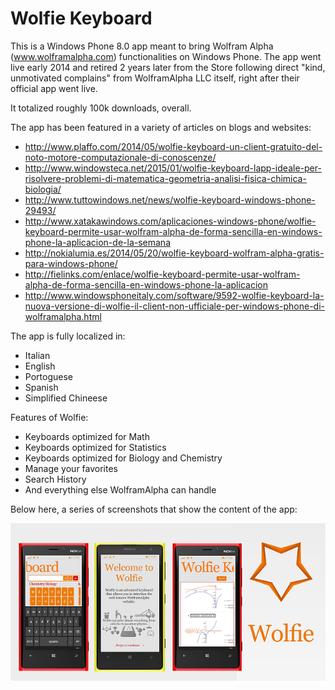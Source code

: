 # Wolfie Keyboard

This is a Windows Phone 8.0 app meant to bring Wolfram Alpha (www.wolframalpha.com) functionalities on Windows Phone.
The app went live early 2014 and retired 2 years later from the Store following direct "kind, unmotivated complains" from WolframAlpha LLC itself, right after their official app went live.

It totalized roughly 100k downloads, overall.

The app has been featured in a variety of articles on blogs and websites:

* http://www.plaffo.com/2014/05/wolfie-keyboard-un-client-gratuito-del-noto-motore-computazionale-di-conoscenze/
* http://www.windowsteca.net/2015/01/wolfie-keyboard-lapp-ideale-per-risolvere-problemi-di-matematica-geometria-analisi-fisica-chimica-biologia/
* http://www.tuttowindows.net/news/wolfie-keyboard-windows-phone-29493/
* http://www.xatakawindows.com/aplicaciones-windows-phone/wolfie-keyboard-permite-usar-wolfram-alpha-de-forma-sencilla-en-windows-phone-la-aplicacion-de-la-semana
* http://nokialumia.es/2014/05/20/wolfie-keyboard-wolfram-alpha-gratis-para-windows-phone/
* http://fielinks.com/enlace/wolfie-keyboard-permite-usar-wolfram-alpha-de-forma-sencilla-en-windows-phone-la-aplicacion
* http://www.windowsphoneitaly.com/software/9592-wolfie-keyboard-la-nuova-versione-di-wolfie-il-client-non-ufficiale-per-windows-phone-di-wolframalpha.html

The app is fully localized in:

* Italian
* English
* Portoguese
* Spanish
* Simplified Chineese

Features of Wolfie:

* Keyboards optimized for Math
* Keyboards optimized for Statistics
* Keyboards optimized for Biology and Chemistry
* Manage your favorites
* Search History
* And everything else WolframAlpha can handle

Below here, a series of screenshots that show the content of the app:

![alt tag](Screenshots/Screenshots.png "Compilation of Screenshots from Wolfie Keyboard")